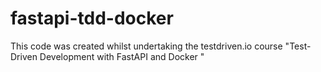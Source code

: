 # fastapi-tdd-docker
This code was created whilst undertaking the testdriven.io course "Test-Driven Development with FastAPI and Docker
"
